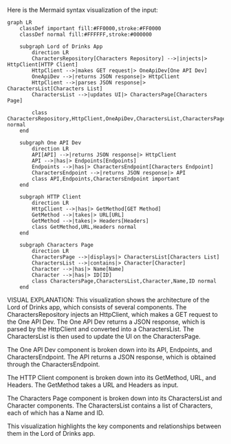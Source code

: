 Here is the Mermaid syntax visualization of the input:
```mermaid
graph LR
    classDef important fill:#FF0000,stroke:#FF0000
    classDef normal fill:#FFFFFF,stroke:#000000

    subgraph Lord of Drinks App
        direction LR
        CharactersRepository[Characters Repository] -->|injects|> HttpClient[HTTP Client]
        HttpClient -->|makes GET request|> OneApiDev[One API Dev]
        OneApiDev -->|returns JSON response|> HttpClient
        HttpClient -->|parses JSON response|> CharactersList[Characters List]
        CharactersList -->|updates UI|> CharactersPage[Characters Page]

        class CharactersRepository,HttpClient,OneApiDev,CharactersList,CharactersPage normal
    end

    subgraph One API Dev
        direction LR
        API[API] -->|returns JSON response|> HttpClient
        API -->|has|> Endpoints[Endpoints]
        Endpoints -->|has|> CharactersEndpoint[Characters Endpoint]
        CharactersEndpoint -->|returns JSON response|> API
        class API,Endpoints,CharactersEndpoint important
    end

    subgraph HTTP Client
        direction LR
        HttpClient -->|has|> GetMethod[GET Method]
        GetMethod -->|takes|> URL[URL]
        GetMethod -->|takes|> Headers[Headers]
        class GetMethod,URL,Headers normal
    end

    subgraph Characters Page
        direction LR
        CharactersPage -->|displays|> CharactersList[Characters List]
        CharactersList -->|contains|> Character[Character]
        Character -->|has|> Name[Name]
        Character -->|has|> ID[ID]
        class CharactersPage,CharactersList,Character,Name,ID normal
    end
```
VISUAL EXPLANATION:
This visualization shows the architecture of the Lord of Drinks app, which consists of several components. The CharactersRepository injects an HttpClient, which makes a GET request to the One API Dev. The One API Dev returns a JSON response, which is parsed by the HttpClient and converted into a CharactersList. The CharactersList is then used to update the UI on the CharactersPage.

The One API Dev component is broken down into its API, Endpoints, and CharactersEndpoint. The API returns a JSON response, which is obtained through the CharactersEndpoint.

The HTTP Client component is broken down into its GetMethod, URL, and Headers. The GetMethod takes a URL and Headers as input.

The Characters Page component is broken down into its CharactersList and Character components. The CharactersList contains a list of Characters, each of which has a Name and ID.

This visualization highlights the key components and relationships between them in the Lord of Drinks app.
